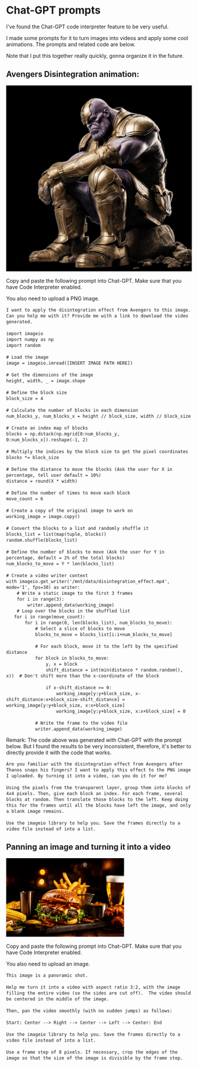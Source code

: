 # Chat-GPT prompts

I've found the Chat-GPT code interpreter feature to be very useful.

I made some prompts for it to turn images into videos and apply some cool animations. The prompts and related code are below.

Note that I put this together really quickly, gonna organize it in the future.

## Avengers Disintegration animation:

<img src="Images/disintegration_animation.gif">

Copy and paste the following prompt into Chat-GPT. Make sure that you have Code Interpreter enabled.

You also need to upload a PNG image.

```
I want to apply the disintegration effect from Avengers to this image. Can you help me with it? Provide me with a link to download the video generated.

import imageio
import numpy as np
import random

# Load the image
image = imageio.imread([INSERT IMAGE PATH HERE])

# Get the dimensions of the image
height, width, _ = image.shape

# Define the block size
block_size = 4

# Calculate the number of blocks in each dimension
num_blocks_y, num_blocks_x = height // block_size, width // block_size

# Create an index map of blocks
blocks = np.dstack(np.mgrid[0:num_blocks_y, 0:num_blocks_x]).reshape(-1, 2)

# Multiply the indices by the block size to get the pixel coordinates
blocks *= block_size

# Define the distance to move the blocks (Ask the user for X in percentage, tell user default = 10%)
distance = round(X * width)

# Define the number of times to move each block
move_count = 6

# Create a copy of the original image to work on
working_image = image.copy()

# Convert the blocks to a list and randomly shuffle it
blocks_list = list(map(tuple, blocks))
random.shuffle(blocks_list)

# Define the number of blocks to move (Ask the user for Y in percentage, default = 2% of the total blocks)
num_blocks_to_move = Y * len(blocks_list)

# Create a video writer context
with imageio.get_writer('/mnt/data/disintegration_effect.mp4', mode='I', fps=30) as writer:
    # Write a static image to the first 3 frames
    for i in range(3):
    	writer.append_data(working_image)
    # Loop over the blocks in the shuffled list
   for i in range(move_count):
       for i in range(0, len(blocks_list), num_blocks_to_move):
           # Select a slice of blocks to move
           blocks_to_move = blocks_list[i:i+num_blocks_to_move]

           # For each block, move it to the left by the specified distance
           for block in blocks_to_move:
               y, x = block
               shift_distance = int(min(distance * random.random(), x))  # Don't shift more than the x-coordinate of the block
            
               if x-shift_distance >= 0:
                   working_image[y:y+block_size, x-shift_distance:x+block_size-shift_distance] = working_image[y:y+block_size, x:x+block_size]
                   working_image[y:y+block_size, x:x+block_size] = 0

           # Write the frame to the video file
           writer.append_data(working_image)
```

Remark: The code above was generated with Chat-GPT with the prompt below. But I found the results to be very inconsistent, therefore, it's better to directly provide it with the code that works.

```
Are you familiar with the disintegration effect from Avengers after Thanos snaps his fingers? I want to apply this effect to the PNG image I uploaded. By turning it into a video, can you do it for me?

Using the pixels from the transparent layer, group them into blocks of 4x4 pixels. Then, give each block an index. For each frame, several blocks at random. Then translate those blocks to the left. Keep doing this for the frames until all the blocks have left the image, and only a blank image remains.

Use the imageio library to help you. Save the frames directly to a video file instead of into a list.
```

## Panning an image and turning it into a video

<img src="Images/food_animation.gif">

Copy and paste the following prompt into Chat-GPT. Make sure that you have Code Interpreter enabled.

You also need to upload an image.

```
This image is a panoramic shot. 

Help me turn it into a video with aspect ratio 3:2, with the image filling the entire video (so the sides are cut off).  The video should be centered in the middle of the image.

Then, pan the video smoothly (with no sudden jumps) as follows:

Start: Center --> Right --> Center --> Left --> Center: End

Use the imageio library to help you. Save the frames directly to a video file instead of into a list.

Use a frame step of 8 pixels. If necessary, crop the edges of the image so that the size of the image is divisible by the frame step.
```
